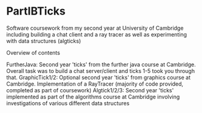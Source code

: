 # PartIBTicks
Software coursework from my second year at University of Cambridge including building a chat client and a ray tracer as well as experimenting with data structures (algticks)

Overview of contents

FurtherJava: Second year 'ticks' from the further java course at Cambridge. Overall task was to build a chat server/client and ticks 1-5 took you through that.
GraphicTick1/2: Optional second year 'ticks' from graphics course at Cambridge. Implementation of a RayTracer (majority of code provided, completed as part of coursework)
Algtick1/2/3: Second year 'ticks' implemented as part of the algorithms course at Cambridge involving investigations of various different data structures
